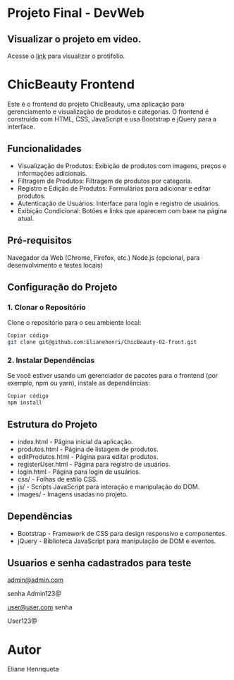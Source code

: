 # Projeto Final - DevWeb

## Visualizar o projeto em video.
 
Acesse o [link](https://drive.google.com/file/d/1PvKCDelKc4pJ_xp3pkA4Eoyn39MBVlev/view) para visualizar o protifolio.
# ChicBeauty Frontend
Este é o frontend do projeto ChicBeauty, uma aplicação para gerenciamento e visualização de produtos e categorias. O frontend é construído com HTML, CSS, JavaScript e usa Bootstrap e jQuery para a interface.

## Funcionalidades
* Visualização de Produtos: Exibição de produtos com imagens, preços e informações adicionais.
* Filtragem de Produtos: Filtragem de produtos por categoria.
* Registro e Edição de Produtos: Formulários para adicionar e editar produtos.
* Autenticação de Usuários: Interface para login e registro de usuários.
* Exibição Condicional: Botões e links que aparecem com base na página atual.
## Pré-requisitos
Navegador da Web (Chrome, Firefox, etc.)
Node.js (opcional, para desenvolvimento e testes locais)
## Configuração do Projeto
### 1. Clonar o Repositório
Clone o repositório para o seu ambiente local:

```bash
Copiar código
git clone git@github.com:Elianehenri/ChicBeauty-02-front.git
```

### 2. Instalar Dependências
Se você estiver usando um gerenciador de pacotes para o frontend (por exemplo, npm ou yarn), instale as dependências:

```bash
Copiar código
npm install
 ```



## Estrutura do Projeto
- index.html - Página inicial da aplicação.
- produtos.html - Página de listagem de produtos.
- editProdutos.html - Página para editar produtos.
- registerUser.html - Página para registro de usuários.
- login.html - Página para login de usuários.
- css/ - Folhas de estilo CSS.
- js/ - Scripts JavaScript para interação e manipulação do DOM.
- images/ - Imagens usadas no projeto.
## Dependências
- Bootstrap - Framework de CSS para design responsivo e componentes.
- jQuery - Biblioteca JavaScript para manipulação de DOM e eventos.




## Usuarios e senha cadastrados para teste

admin@admin.com

senha
Admin123@

user@user.com
senha

User123@


# Autor
Eliane Henriqueta
